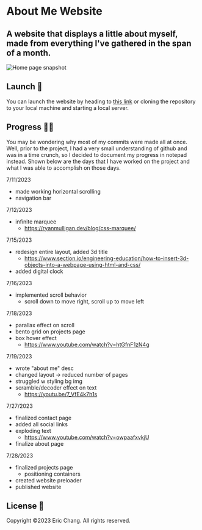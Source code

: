 # About Me Website

## A website that displays a little about myself, made from everything I've gathered in the span of a month.
![](https://github.com/32ericc/32ericc.github.io/blob/main/homepage-screenshot.png "Home page snapshot")

## Launch 🚀
You can launch the website by heading to [this link](https://32ericc.github.io/) or cloning the repository to your local machine and starting a local server.

## Progress 👨‍💻
You may be wondering why most of my commits were made all at once. Well, prior to the project, I had a very small understanding of github and was in a time 
crunch, so I decided to document my progress in notepad instead. Shown below are the days that I have worked on the project and what I was able to accomplish on those 
days.

7/11/2023
- made working horizontal scrolling
- navigation bar

7/12/2023
- infinite marquee
	- https://ryanmulligan.dev/blog/css-marquee/

7/15/2023
- redesign entire layout, added 3d title
	- https://www.section.io/engineering-education/how-to-insert-3d-objects-into-a-webpage-using-html-and-css/
- added digital clock

7/16/2023
- implemented scroll behavior
	- scroll down to move right, scroll up to move left

7/18/2023
- parallax effect on scroll
- bento grid on projects page
- box hover effect
	- https://www.youtube.com/watch?v=htGfnF1zN4g

7/19/2023
- wrote "about me" desc
- changed layout -> reduced number of pages
- struggled w styling bg img 
- scramble/decoder effect on text
	- https://youtu.be/7_VfE4k7h1s

7/27/2023
- finalized contact page
- added all social links
- exploding text
	- https://www.youtube.com/watch?v=owpaafxvkjU
- finalize about page

7/28/2023
- finalized projects page
	- positioning containers
- created website preloader
- published website

## License 📄
Copyright ©2023 Eric Chang. All rights reserved.
